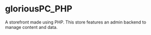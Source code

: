# gloriousPC_PHP
A storefront made using PHP. This store features an admin backend to manage content and data.
